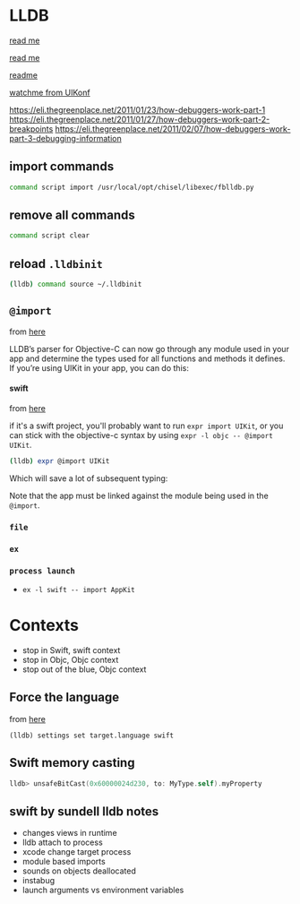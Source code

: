 # LLDB

[read me](https://developer.apple.com/library/content/documentation/General/Conceptual/lldb-guide/chapters/Introduction.html#//apple_ref/doc/uid/TP40016717-CH1-DontLinkElementID_42
)

[read me](http://www.enharmonichq.com/tutorial-ios-reverse-engineering-lldb/)

[readme](https://medium.com/flawless-app-stories/debugging-swift-code-with-lldb-b30c5cf2fd49)

[watchme from UIKonf](https://www.youtube.com/watch?v=578YdS2sNqk)

https://eli.thegreenplace.net/2011/01/23/how-debuggers-work-part-1
https://eli.thegreenplace.net/2011/01/27/how-debuggers-work-part-2-breakpoints
https://eli.thegreenplace.net/2011/02/07/how-debuggers-work-part-3-debugging-information

## import commands

```bash
command script import /usr/local/opt/chisel/libexec/fblldb.py
```

## remove all commands
```bash
command script clear
```

## reload `.lldbinit`

```bash
(lldb) command source ~/.lldbinit
```

## `@import`
from [here](https://furbo.org/2015/05/11/an-import-ant-change-in-xcode/)


LLDB’s parser for Objective-C can now go through any module used in your app and
determine the types used for all functions and methods it defines. If you’re
using UIKit in your app, you can do this:

#### swift
from [here](https://github.com/facebook/chisel/issues/186)

if it's a swift project, you'll probably want to run `expr import UIKit`, or you
can stick with the objective-c syntax by using `expr -l objc -- @import UIKit`.

```bash
(lldb) expr @import UIKit
```
Which will save a lot of subsequent typing:

Note that the app must be linked against the module being used in the `@import`.

### `file`
### `ex`
### `process launch`

* `ex -l swift -- import AppKit`

# Contexts
* stop in Swift, swift context
* stop in Objc, Objc context
* stop out of the blue, Objc context

## Force the language
from [here](https://stackoverflow.com/questions/37390238/how-can-i-set-lldbs-default-language-to-swift/37398662#37398662)

```
(lldb) settings set target.language swift
```

## Swift memory casting

```swift
lldb> unsafeBitCast(0x60000024d230, to: MyType.self).myProperty
```

## swift by sundell lldb notes
* changes views in runtime
* lldb attach to process
* xcode change target process
* module based imports
* sounds on objects deallocated
* instabug
* launch arguments vs environment variables
